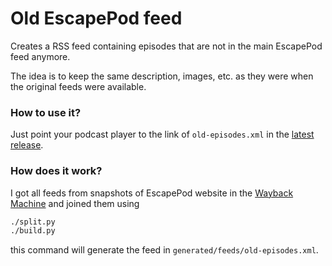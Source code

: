 # Old EscapePod feed

Creates a RSS feed containing episodes that are not in the main EscapePod feed
anymore.

The idea is to keep the same description, images, etc. as they were when the 
original feeds were available.

### How to use it?

Just point your podcast player to the link of `old-episodes.xml` in the 
[latest release](https://github.com/m00qek/escapepod/releases/latest).

### How does it work?

I got all feeds from snapshots of EscapePod website in the 
[Wayback Machine](https://web.archive.org/web/20200524210701/https://escapepod.org/)
and joined them using 

```bash
./split.py
./build.py
```

this command will generate the feed in `generated/feeds/old-episodes.xml`.
